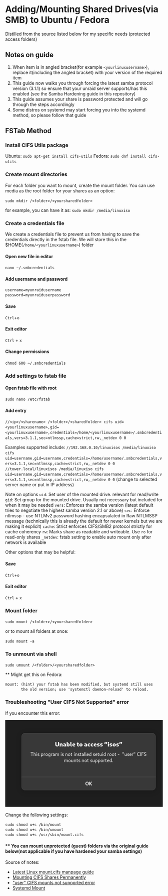 # Adding/Mounting Shared Drives(via SMB) to Ubuntu / Fedora
Distilled from the source listed below for my specific needs (protected access folders)

## Notes on guide
1. When item is in angled bracket(for example `<yourlinuxusername>`), replace it(including the angled bracket) with your version of the required item
2. This guide now walks you through forcing the latest samba protocol version (3.1.1) so ensure that your unraid server supports/has this enabled (see the Samba Hardening guide in this repository)
3. This guide assumes your share is password protected and will go through the steps accordingly
4. Some distros on systemd may start forcing you into the systemd method, so please follow that guide

## FSTab Method
### Install CIFS Utils package

Ubuntu: `sudo apt-get install cifs-utils`
Fedora: `sudo dnf install cifs-utils`

### Create mount directories

For each folder you want to mount, create the mount folder. You can use media as the root folder for your shares as an option:

`sudo mkdir /<folder>/<yoursharedfolder>`

for example, you can have it as:
`sudo mkdir /media/linuxiso`

### Create a credentials file
We create a credentials file to prevent us from having to save the credentials directly in the fstab file. We will store this in the $HOME(`/home/<yourlinuxusername>`) folder

#### Open new file in editor
`nano ~/.smbcredentials`

#### Add username and password
```
username=myunraidusername
password=myunraiduserpassword
```
#### Save
`Ctrl`+`o`

#### Exit editor
`Ctrl` + `x`

#### Change permissions
`chmod 600 ~/.smbcredentials`

### Add settings to fstab file

#### Open fstab file with root
`sudo nano /etc/fstab`

#### Add entry
`//<ip>/<sharename> /<folder>/<sharedfolder> cifs uid=<yourlinuxusername>,gid=<yourlinuxusername>,credentials=/home/<yourlinuxusername>/.smbcredentials,vers=3.1.1,sec=ntlmssp,cache=strict,rw,_netdev 0 0`

Examples supported include:
`//192.168.0.10/linuxisos /media/linuxiso cifs uid=username,gid=username,credentials=/home/username/.smbcredentials,vers=3.1.1,sec=ntlmssp,cache=strict,rw,_netdev 0 0`
`//tower.local/linuxisos /media/linuxiso cifs uid=username,gid=username,credentials=/home/username/.smbcredentials,vers=3.1.1,sec=ntlmssp,cache=strict,rw,_netdev 0 0`
(change to selected server name or put in IP address)

Note on options
`uid`:      Set user of the mounted drive. relevant for read/write
`gid`:      Set group for the mounted drive. Usually not necessary but included for when it may be needed
`vers`:     Enforces the samba version (latest default tries to negotiate the highest samba version 2.1 or above)
`sec`:      Enforce ntlmssp - use NTLMv2 password hashing encapsulated in Raw NTLMSSP message (technically this is already the default for newer kernels but we are making it explicit)
`cache`:    Strict enforces CIFS/SMB2 protocol strictly for cache coherency
`rw`:       Marks share as readable and writeable. Use `ro` for read-only shares
`_netdev`:  fstab setting to enable auto mount only after network is available

Other options that may be helpful:


#### Save
`Ctrl`+`o`

#### Exit editor
`Ctrl` + `x`

### Mount folder
`sudo mount /<folder>/<yoursharedfolder>`

or to mount all folders at once:

`sudo mount -a`

### To unmount via shell
`sudo umount /<folder>/<yoursharedfolder>`

** Might get this on Fedora:

```
mount: (hint) your fstab has been modified, but systemd still uses
       the old version; use 'systemctl daemon-reload' to reload.

```

### Troubleshooting "User CIFS Not Supported" error
If you encounter this error:
<p align="center"><img src="./images/user_cifs_not_supported_error.png" title="" alt="user_cifs_error_message"></p>

Change the following settings:

```
sudo chmod u+s /bin/mount
sudo chmod u+s /bin/umount
sudo chmod u+s /usr/sbin/mount.cifs
```


#### ** You can mount unprotected (guest) folders via the original guide below(not applicable if you have hardened your samba settings)


Source of notes:
* [Latest Linux mount.cifs manpage guide](https://www.mankier.com/8/mount.cifs)
* [Mounting CIFS Shares Permanently](https://ubuntu.com/server/docs/how-to-mount-cifs-shares-permanently)
* ["user" CIFS mounts not supported error](https://discussion.fedoraproject.org/t/suddenly-user-cifs-mounts-not-supported/78652)
* [Systemd Mount](https://discussion.fedoraproject.org/t/suddenly-user-cifs-mounts-not-supported/78652/11)
